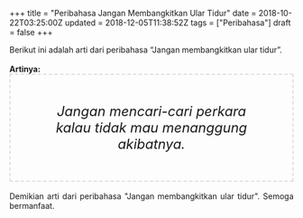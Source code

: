 +++
title = "Peribahasa Jangan Membangkitkan Ular Tidur"
date = 2018-10-22T03:25:00Z
updated = 2018-12-05T11:38:52Z
tags = ["Peribahasa"]
draft = false
+++

<div dir="ltr" style="text-align: left;" trbidi="on"><div style="text-align: justify;">Berikut ini adalah arti dari peribahasa “Jangan membangkitkan ular tidur”.</div><br /><div style="text-align: justify;"><b>Artinya:</b></div><div style="border: 2px dashed #ddd; font-size: 24px; height: auto; margin: 0 auto; padding: 50px; text-align: center; width: auto;"><i>Jangan mencari-cari perkara kalau tidak mau menanggung akibatnya.</i></div><div style="text-align: justify;"><br /></div><div style="text-align: justify;">Demikian arti dari peribahasa "Jangan membangkitkan ular tidur". Semoga bermanfaat.</div></div>
